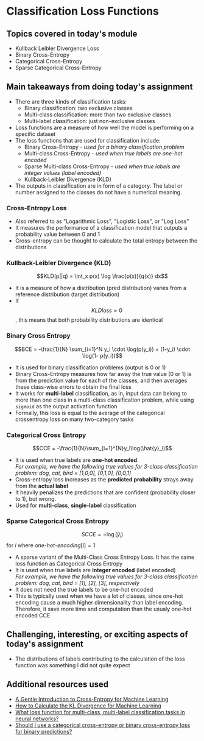# Classification Loss Functions

## Topics covered in today's module
* Kullback Leibler Divergence Loss
* Binary Cross-Entropy
* Categorical Cross-Entropy
* Sparse Categorical Cross-Entropy

## Main takeaways from doing today's assignment
- There are three kinds of classification tasks:
  - Binary classification: two exclusive classes
  - Multi-class classification: more than two exclusive classes
  - Multi-label classification: just non-exclusive classes
- Loss functions are a measure of how well the model is performing on a specific dataset
- The loss functions that are used for classification include:
  - Binary Cross-Entropy - *used for a binary classification problem*
  - Multi-class Cross-Entropy - *used when true labels are one-hot encoded*
  - Sparse Multi-class Cross-Entropy - *used when true labels are integer values (label encoded)*
  - Kullback-Leibler Divergence (KLD)
- The outputs in classification are in form of a category. The label or number assigned to the classes do not have a numerical meaning.

### Cross-Entropy Loss
- Also referred to as "Logarithmic Loss", "Logistic Loss", or "Log Loss"
- It measures the performance of a classification model that outputs a probability value between 0 and 1
- Cross-entropy can be thought to calculate the total entropy between the distributions

### Kullback-Leibler Divergence (KLD)
$$KLD(p||q) = \int_x p(x) \log \frac{p(x)}{q(x)} dx$$
- It is a measure of how a distribution (pred distribution) varies from a reference distribution (target distribution)
- If $$KLD loss = 0$$, this means that both probability distributions are identical

### Binary Cross Entropy
$$BCE = -\frac{1}{N} \sum_{i=1}^N y_i \cdot \log(p(y_i)) + (1-y_i) \cdot \log(1- p(y_i))$$

- It is used for binary classification problems (output is 0 or 1)
- Binary Cross-Entropy measures how far away the true value (0 or 1) is from the prediction value for each of the classes, and then averages these class-wise errors to obtain the final loss
- It works for **multi-label** classification, as in, input data can belong to more than one class in a multi-class classification problem, while using `sigmoid` as the output activation function
- Formally, this loss is equal to the average of the categorical crossentropy loss on many two-category tasks

### Categorical Cross Entropy
$$CCE = -\frac{1}{N}\sum_{i=1}^{N}y_i\log(\hat{y}_i)$$ 
- It is used when true labels are **one-hot encoded**.<br>
*For example, we have the following true values for 3-class classification problem: dog, cat, bird = [1,0,0], [0,1,0], [0,0,1]*
- Cross-entropy loss increases as the **predicted probability** strays away from the **actual label**
- It heavily penalizes the predictions that are confident (probability closer to 1), but wrong.
- Used for **multi-class**, **single-label** classification

### Sparse Categorical Cross Entropy
$$SCCE = -\log(\hat{y}_i)$$ for $i$ where $one\text{-}hot\text{-}encoding[i] = 1$ 
- A sparse variant of the Multi-Class Cross Entropy Loss. It has the same loss function as Categorical Cross Entropy
- It is used when true labels are **integer encoded** (label encoded)<br>
*For example, we have the following true values for 3-class classification problem: dog, cat, bird = [1], [2], [3], respectively*
- It does not need the true labels to be one-hot encoded
- This is typically used when we have a lot of classes, since one-hot encoding cause a much higher dimensionality than label encoding. Therefore, it save more time and computation than the usualy one-hot encoded CCE


## Challenging, interesting, or exciting aspects of today's assignment
- The distributions of labels contributing to the calculation of the loss function was something I did not quite expect

## Additional resources used 
- [A Gentle Introduction to Cross-Entropy for Machine Learning](https://machinelearningmastery.com/cross-entropy-for-machine-learning/)
- [How to Calculate the KL Divergence for Machine Learning](https://machinelearningmastery.com/divergence-between-probability-distributions/#:~:text=KL%20divergence%20can%20be%20calculated,of%20the%20event%20in%20P.&text=The%20value%20within%20the%20sum%20is%20the%20divergence%20for%20a%20given%20event.)
- [What loss function for multi-class, multi-label classification tasks in neural networks?](https://stats.stackexchange.com/questions/207794/what-loss-function-for-multi-class-multi-label-classification-tasks-in-neural-n)
- [Should I use a categorical cross-entropy or binary cross-entropy loss for binary predictions?](https://stats.stackexchange.com/questions/260505/should-i-use-a-categorical-cross-entropy-or-binary-cross-entropy-loss-for-binary)
